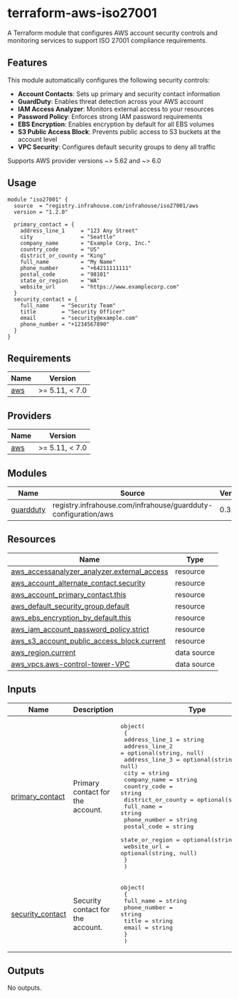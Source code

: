 # terraform-aws-iso27001

A Terraform module that configures AWS account security controls and monitoring services to support ISO 27001 compliance requirements.

## Features

This module automatically configures the following security controls:

- **Account Contacts**: Sets up primary and security contact information
- **GuardDuty**: Enables threat detection across your AWS account
- **IAM Access Analyzer**: Monitors external access to your resources
- **Password Policy**: Enforces strong IAM password requirements
- **EBS Encryption**: Enables encryption by default for all EBS volumes
- **S3 Public Access Block**: Prevents public access to S3 buckets at the account level
- **VPC Security**: Configures default security groups to deny all traffic

Supports AWS provider versions ~> 5.62 and ~> 6.0

## Usage

```hcl
module "iso27001" {
  source  = "registry.infrahouse.com/infrahouse/iso27001/aws
  version = "1.2.0"

  primary_contact = {
    address_line_1     = "123 Any Street"
    city               = "Seattle"
    company_name       = "Example Corp, Inc."
    country_code       = "US"
    district_or_county = "King"
    full_name          = "My Name"
    phone_number       = "+64211111111"
    postal_code        = "98101"
    state_or_region    = "WA"
    website_url        = "https://www.examplecorp.com"
  }
  security_contact = {
    full_name    = "Security Team"
    title        = "Security Officer"
    email        = "security@example.com"
    phone_number = "+1234567890"
  }
}
```
## Requirements

| Name | Version |
|------|---------|
| <a name="requirement_aws"></a> [aws](#requirement\_aws) | >= 5.11, < 7.0 |

## Providers

| Name | Version |
|------|---------|
| <a name="provider_aws"></a> [aws](#provider\_aws) | >= 5.11, < 7.0 |

## Modules

| Name | Source | Version |
|------|--------|---------|
| <a name="module_guardduty"></a> [guardduty](#module\_guardduty) | registry.infrahouse.com/infrahouse/guardduty-configuration/aws | 0.3.0 |

## Resources

| Name | Type |
|------|------|
| [aws_accessanalyzer_analyzer.external_access](https://registry.terraform.io/providers/hashicorp/aws/latest/docs/resources/accessanalyzer_analyzer) | resource |
| [aws_account_alternate_contact.security](https://registry.terraform.io/providers/hashicorp/aws/latest/docs/resources/account_alternate_contact) | resource |
| [aws_account_primary_contact.this](https://registry.terraform.io/providers/hashicorp/aws/latest/docs/resources/account_primary_contact) | resource |
| [aws_default_security_group.default](https://registry.terraform.io/providers/hashicorp/aws/latest/docs/resources/default_security_group) | resource |
| [aws_ebs_encryption_by_default.this](https://registry.terraform.io/providers/hashicorp/aws/latest/docs/resources/ebs_encryption_by_default) | resource |
| [aws_iam_account_password_policy.strict](https://registry.terraform.io/providers/hashicorp/aws/latest/docs/resources/iam_account_password_policy) | resource |
| [aws_s3_account_public_access_block.current](https://registry.terraform.io/providers/hashicorp/aws/latest/docs/resources/s3_account_public_access_block) | resource |
| [aws_region.current](https://registry.terraform.io/providers/hashicorp/aws/latest/docs/data-sources/region) | data source |
| [aws_vpcs.aws-control-tower-VPC](https://registry.terraform.io/providers/hashicorp/aws/latest/docs/data-sources/vpcs) | data source |

## Inputs

| Name | Description | Type | Default | Required |
|------|-------------|------|---------|:--------:|
| <a name="input_primary_contact"></a> [primary\_contact](#input\_primary\_contact) | Primary contact for the account. | <pre>object(<br/>    {<br/>      address_line_1     = string<br/>      address_line_2     = optional(string, null)<br/>      address_line_3     = optional(string, null)<br/>      city               = string<br/>      company_name       = string<br/>      country_code       = string<br/>      district_or_county = optional(string, null)<br/>      full_name          = string<br/>      phone_number       = string<br/>      postal_code        = string<br/>      state_or_region    = optional(string, null)<br/>      website_url        = optional(string, null)<br/>    }<br/>  )</pre> | n/a | yes |
| <a name="input_security_contact"></a> [security\_contact](#input\_security\_contact) | Security contact for the account. | <pre>object(<br/>    {<br/>      full_name    = string<br/>      phone_number = string<br/>      title        = string<br/>      email        = string<br/>    }<br/>  )</pre> | n/a | yes |

## Outputs

No outputs.
